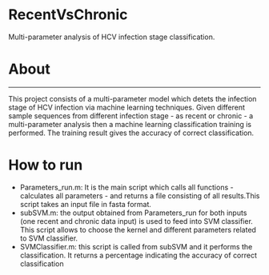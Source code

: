 # RecentVsChronic

Multi-parameter analysis of HCV infection stage classification.

# About
----
This project consists of a multi-parameter model which detets the infection stage of HCV infection via machine learning techniques.
Given different sample sequences from different infection stage - as recent or chronic - a multi-parameter analysis then a machine learning classification training is performed. The training result gives the accuracy of correct classification.

# How to run

 - Parameters_run.m: It is the main script which calls all functions - calculates all parameters - and returns a file consisting of all results.This script takes an input file in fasta format.
- subSVM.m: the output obtained from Parameters_run for both inputs (one recent and chronic data input) is used to feed into SVM classifier. This script allows to choose the kernel and different parameters related to SVM classifier.
- SVMClassifier.m: this script is called from subSVM and it performs the classification. It returns a percentage indicating the accuracy of correct classification
